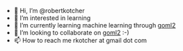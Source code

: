 - 👋 Hi, I’m @robertkotcher
- 👀 I’m interested in learning
- 🌱 I’m currently learning machine learning through [goml2](https://github.com/robertkotcher/goml2)
- 💞️ I’m looking to collaborate on [goml2](https://github.com/robertkotcher/goml2) :-)
- 📫 How to reach me rkotcher at gmail dot com
